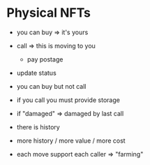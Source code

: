 # Physical NFTs


- you can buy  => it's yours
- call => this is moving to you
  - pay postage
- update status

- you can buy but not call 
- if you call you must provide storage

- if  "damaged" => damaged by last call

- there is history
- more history / more value / more cost


- each move support each caller  => "farming"



